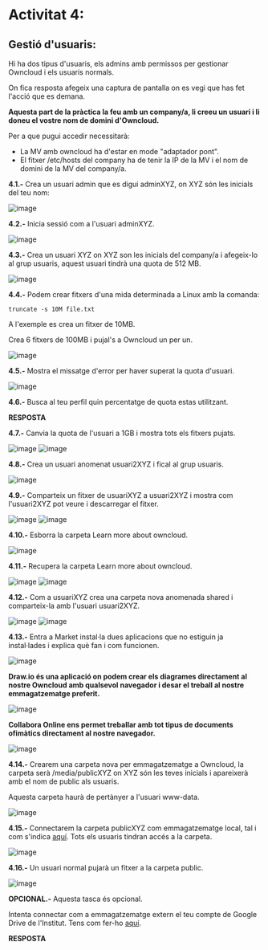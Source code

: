 # Activitat 4:

## Gestió d'usuaris:

Hi ha dos tipus d'usuaris, els admins amb permissos per gestionar Owncloud i els usuaris normals.

On fica resposta afegeix una captura de pantalla on es vegi que has fet l'acció que es demana.

**Aquesta part de la pràctica la feu amb un company/a, li creeu un usuari i li doneu el vostre nom de domini d'Owncloud.**

Per a que pugui accedir necessitarà:

- La MV amb owncloud ha d'estar en mode "adaptador pont".
- El fitxer /etc/hosts del company ha de tenir la IP de la MV i el nom de domini de la MV del company/a.


**4.1.-** Crea un usuari admin que es digui adminXYZ, on XYZ són les inicials del teu nom:

![image](4.1.png)

**4.2.-** Inicia sessió com a l'usuari adminXYZ.

![image](4.2.png)

**4.3.-** Crea un usuari XYZ on XYZ son les inicials del company/a i afegeix-lo al grup usuaris, aquest usuari tindrà una quota de 512 MB.

![image](4.3.png)

**4.4.-** Podem crear fitxers d'una mida determinada a Linux amb la comanda:

```
truncate -s 10M file.txt
```

A l'exemple es crea un fitxer de 10MB.

Crea 6 fitxers de 100MB i pujal's a Owncloud un per un.

![image](4.4.png)

**4.5.-** Mostra el missatge d'error per haver superat la quota d'usuari.

![image](4.5.png)

**4.6.-** Busca al teu perfil quin percentatge de quota estas utilitzant.

**RESPOSTA**

**4.7.-** Canvia la quota de l'usuari a 1GB i mostra tots els fitxers pujats.

![image](4.6.png)
![image](4.7.png)

**4.8.-** Crea un usuari anomenat usuari2XYZ i fical al grup usuaris.

![image](4.8.png)

**4.9.-** Comparteix un fitxer de usuariXYZ a usuari2XYZ i mostra com l'usuari2XYZ pot veure i descarregar el fitxer.

![image](4.9.png)
![image](4.9.1.png)

**4.10.-** Esborra la carpeta Learn more about owncloud.

![image](4.10.png)

**4.11.-** Recupera la carpeta Learn more about owncloud.

![image](10.11.png)
![image](10.11.1.png)

**4.12.-** Com a usuariXYZ crea una carpeta nova anomenada shared i comparteix-la amb l'usuari usuari2XYZ.

![image](4.12.png)
![image](4.12.1.png)

**4.13.-** Entra a Market instal·la dues aplicacions que no estiguin ja instal·lades i explica què fan i com funcionen.

![image](https://user-images.githubusercontent.com/110727546/196159706-705ff624-c409-4632-acb4-f43ffcc486d4.png)

**Draw.io és una aplicació on podem crear els diagrames directament al nostre Owncloud amb qualsevol navegador i desar el treball al nostre emmagatzematge preferit.** 

![image](4.13.png)

**Collabora Online ens permet treballar amb tot tipus de documents ofimàtics directament al nostre navegador.**

![image](4.13.1.png)

**4.14.-** Crearem una carpeta nova per emmagatzematge a Owncloud, la carpeta serà /media/publicXYZ on XYZ són les teves inicials i apareixerà amb el nom de public als usuaris.

Aquesta carpeta haurà de pertànyer a l'usuari www-data.

![image](4.14.png)

**4.15.-** Connectarem la carpeta publicXYZ com emmagatzematge local, tal i com s'indica [aquí](https://doc.owncloud.com/server/next/admin_manual/configuration/files/external_storage/local.html). Tots els usuaris tindran accés a la carpeta.

![image](4.15.png)

**4.16.-** Un usuari normal pujarà un fitxer a la carpeta public.

![image](4.16.png)

**OPCIONAL.-** Aquesta tasca és opcional.

Intenta connectar com a emmagatzematge extern el teu compte de Google Drive de l'Institut. Tens com fer-ho [aquí](https://doc.owncloud.com/server/next/admin_manual/configuration/files/external_storage/google.html).

**RESPOSTA**

